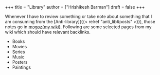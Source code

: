 +++
title = "Library"
author = ["Hrishikesh Barman"]
draft = false
+++

Whenever I have to review something or take note about something that I am consuming from the [Anti-library]({{< relref "anti_lib#posts" >}}), those notes go in [mogoz(my wiki)](https://mogoz.geekodour.org). Following are some selected pages from my wiki which should have relevant backlinks.

-   Books
-   Movies
-   Series
-   Music
-   Posters
-   Paintings
